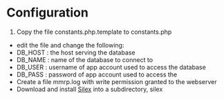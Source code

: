 # Configuration

 1. Copy the file constants.php.template to constants.php
 * edit the file and change the following:
  * DB_HOST : the host serving the database
  * DB_NAME : name of the database to connect to
  * DB_USER : username of app account used to access the database
  * DB_PASS : password of app account used to access the
 * Create a file mmrp.log with write permission granted to the webserver
 * Download and install [Silex](http://silex.sensiolabs.org/) into a subdirectory, silex
